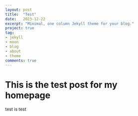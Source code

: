 ```yaml
---
layout: post
title:  "Test"
date:   2023-12-22
excerpt: "Minimal, one column Jekyll theme for your blog."
project: true
tag:
- jekyll 
- moon
- blog
- about
- theme
comments: true
---
```



# This is the test post for my homepage

test is test 
